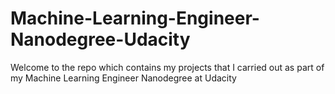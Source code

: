 # Machine-Learning-Engineer-Nanodegree-Udacity
Welcome to  the repo which contains my projects that I carried out as part of my Machine Learning Engineer Nanodegree at Udacity
